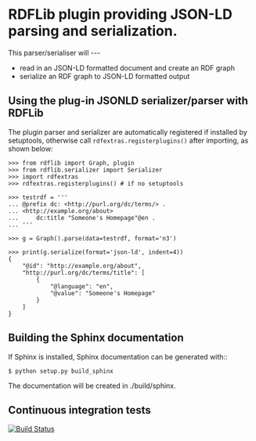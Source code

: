 RDFLib plugin providing JSON-LD parsing and serialization.
==========================================================

This parser/serialiser will ---

* read in an JSON-LD formatted document and create an RDF graph 
* serialize an RDF graph to JSON-LD formatted output 


Using the plug-in JSONLD serializer/parser with RDFLib
-------------------------------------------------------

The plugin parser and serializer are automatically registered if installed by
setuptools, otherwise call ``rdfextras.registerplugins()`` after importing,
as shown below:

    >>> from rdflib import Graph, plugin
    >>> from rdflib.serializer import Serializer
    >>> import rdfextras
    >>> rdfextras.registerplugins() # if no setuptools

    >>> testrdf = '''
    ... @prefix dc: <http://purl.org/dc/terms/> .
    ... <http://example.org/about>
    ...     dc:title "Someone's Homepage"@en .
    ... '''

    >>> g = Graph().parse(data=testrdf, format='n3')

    >>> print(g.serialize(format='json-ld', indent=4))
    {
        "@id": "http://example.org/about",
        "http://purl.org/dc/terms/title": [
            {
                "@language": "en",
                "@value": "Someone's Homepage"
            }
        ]
    }


Building the Sphinx documentation
---------------------------------

If Sphinx is installed, Sphinx documentation can be generated with::

    $ python setup.py build_sphinx

The documentation will be created in ./build/sphinx.

Continuous integration tests
----------------------------

[![Build Status](https://travis-ci.org/RDFLib/rdflib-jsonld.png?branch=master)](https://travis-ci.org/RDFLib/rdflib-jsonld)
